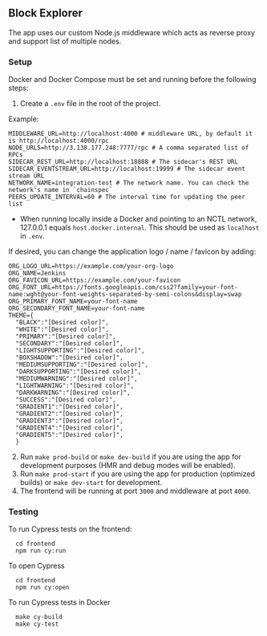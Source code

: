 ## Block Explorer

The app uses our custom Node.js middleware which acts as reverse proxy and support list of multiple nodes.

### Setup

Docker and Docker Compose must be set and running before the following steps:

1. Create a `.env` file in the root of the project.

Example:
```
MIDDLEWARE_URL=http://localhost:4000 # middleware URL, by default it is http://localhost:4000/rpc
NODE_URLS=http://3.138.177.248:7777/rpc # A comma separated list of RPCs
SIDECAR_REST_URL=http://localhost:18888 # The sidecar's REST URL
SIDECAR_EVENTSTREAM_URL=http://localhost:19999 # The sidecar event stream URL
NETWORK_NAME=integration-test # The network name. You can check the network's name in `chainspec`
PEERS_UPDATE_INTERVAL=60 # The interval time for updating the peer list
```

* When running locally inside a Docker and pointing to an NCTL network, 127.0.0.1 equals `host.docker.internal`. This should be used as `localhost` in `.env`.

If desired, you can change the application logo / name / favicon by adding:

```
ORG_LOGO_URL=https://example.com/your-org-logo
ORG_NAME=Jenkins
ORG_FAVICON_URL=https://example.com/your-favicon
ORG_FONT_URL=https://fonts.googleapis.com/css2?family=your-font-name:wght@your-font-weights-separated-by-semi-colons&display=swap
ORG_PRIMARY_FONT_NAME=your-font-name
ORG_SECONDARY_FONT_NAME=your-font-name
THEME={
  "BLACK":"[Desired color]",
  "WHITE":"[Desired color]",
  "PRIMARY":"[Desired color]",
  "SECONDARY":"[Desired color]",
  "LIGHTSUPPORTING":"[Desired color]",
  "BOXSHADOW":"[Desired color]",
  "MEDIUMSUPPORTING":"[Desired color]",
  "DARKSUPPORTING":"[Desired color]",
  "MEDIUMWARNING":"[Desired color]",
  "LIGHTWARNING":"[Desired color]",
  "DARKWARNING":"[Desired color]",
  "SUCCESS":"[Desired color]",
  "GRADIENT1":"[Desired color]",
  "GRADIENT2":"[Desired color]",
  "GRADIENT3":"[Desired color]",
  "GRADIENT4":"[Desired color]",
  "GRADIENT5":"[Desired color]",
  }
```

2. Run `make prod-build` or `make dev-build` if you are using the app for development purposes (HMR and debug modes will be enabled).
3. Run `make prod-start` if you are using the app for production (optimized builds) or `make dev-start` for development. 
4. The frontend will be running at port `3000` and middleware at port `4000`.

### Testing
To run Cypress tests on the frontend:
```
  cd frontend
  npm run cy:run
```

To open Cypress
```
  cd frontend
  npm run cy:open
```

To run Cypress tests in Docker
```
  make cy-build
  make cy-test
```
